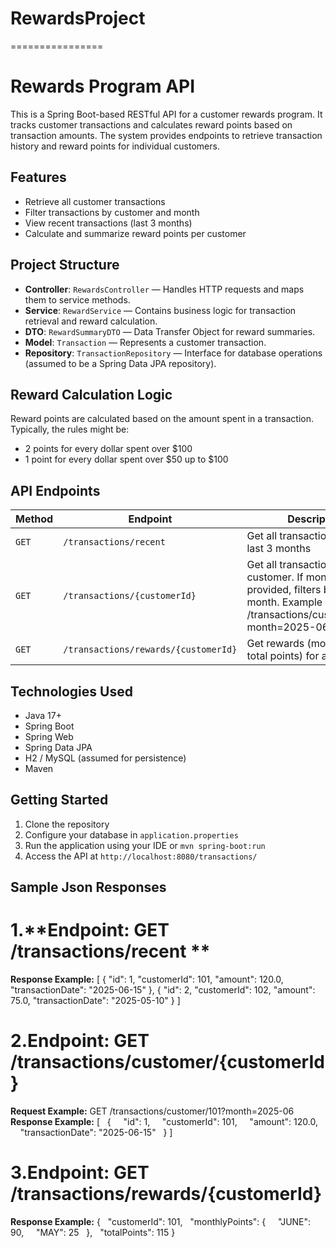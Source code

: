 # RewardsProject
================
#  Rewards Program API

This is a Spring Boot-based RESTful API for a customer rewards program. It tracks customer transactions and calculates reward points based on transaction amounts. The system provides endpoints to retrieve transaction history and reward points for individual customers.

##  Features

- Retrieve all customer transactions
- Filter transactions by customer and month
- View recent transactions (last 3 months)
- Calculate and summarize reward points per customer

##  Project Structure

- **Controller**: `RewardsController` — Handles HTTP requests and maps them to service methods.
- **Service**: `RewardService` — Contains business logic for transaction retrieval and reward calculation.
- **DTO**: `RewardSummaryDTO` — Data Transfer Object for reward summaries.
- **Model**: `Transaction` — Represents a customer transaction.
- **Repository**: `TransactionRepository` — Interface for database operations (assumed to be a Spring Data JPA repository).

##  Reward Calculation Logic

Reward points are calculated based on the amount spent in a transaction. Typically, the rules might be:

- 2 points for every dollar spent over $100
- 1 point for every dollar spent over $50 up to $100

##  API Endpoints

| Method | Endpoint | Description |
|--------|----------|-------------|
| `GET` | `/transactions/recent` | Get all transactions from the last 3 months |
| `GET` | `/transactions/{customerId}`| Get all transactions for a customer. If month is provided, filters by that month. Example : /transactions/customer/101?month=2025-06 |
| `GET` | `/transactions/rewards/{customerId}` | Get rewards (monthly and total points) for a customer |

##  Technologies Used

- Java 17+
- Spring Boot
- Spring Web
- Spring Data JPA
- H2 / MySQL (assumed for persistence)
- Maven 

##  Getting Started

1. Clone the repository
2. Configure your database in `application.properties`
3. Run the application using your IDE or `mvn spring-boot:run`
4. Access the API at `http://localhost:8080/transactions/`

##  Sample Json Responses

1.**Endpoint: GET /transactions/recent  **
==========================================
**Response Example:**
[
 {
  "id": 1,
  "customerId": 101,
  "amount": 120.0,
  "transactionDate": "2025-06-15"
 },
 {
  "id": 2,
  "customerId": 102,
  "amount": 75.0,
  "transactionDate": "2025-05-10"
 }
] 

2.**Endpoint: GET /transactions/customer/{customerId}**
=======================================================
**Request Example:**
GET /transactions/customer/101?month=2025-06
**Response Example:**
[
  {
    "id": 1,
    "customerId": 101,
    "amount": 120.0,
    "transactionDate": "2025-06-15"
  }
]

3.**Endpoint: GET /transactions/rewards/{customerId}**
======================================================
**Response Example:**
{
  "customerId": 101,
  "monthlyPoints": {
    "JUNE": 90,
    "MAY": 25
  },
  "totalPoints": 115
}


